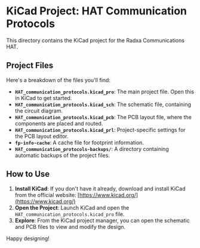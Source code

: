 # KiCad Project: HAT Communication Protocols

This directory contains the KiCad project for the Radxa Communications HAT.

## Project Files

Here's a breakdown of the files you'll find:

- **`HAT_communication_protocols.kicad_pro`**: The main project file. Open this in KiCad to get started.
- **`HAT_communication_protocols.kicad_sch`**: The schematic file, containing the circuit diagram.
- **`HAT_communication_protocols.kicad_pcb`**: The PCB layout file, where the components are placed and routed.
- **`HAT_communication_protocols.kicad_prl`**: Project-specific settings for the PCB layout editor.
- **`fp-info-cache`**: A cache file for footprint information.
- **`HAT_communication_protocols-backups/`**: A directory containing automatic backups of the project files.

## How to Use

1.  **Install KiCad**: If you don't have it already, download and install KiCad from the official website: [https://www.kicad.org/](https://www.kicad.org/)
2.  **Open the Project**: Launch KiCad and open the `HAT_communication_protocols.kicad_pro` file.
3.  **Explore**: From the KiCad project manager, you can open the schematic and PCB files to view and modify the design.

Happy designing! 

